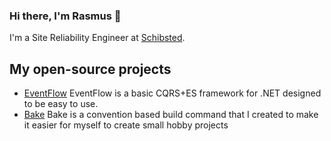 ### Hi there, I'm Rasmus 👋

I'm a Site Reliability Engineer at [Schibsted](https://schibsted.com/).

## My open-source projects

- [EventFlow](https://github.com/eventflow/EventFlow)
  EventFlow is a basic CQRS+ES framework for .NET designed to be easy to use.
- [Bake](https://github.com/rasmus/Bake)
  Bake is a convention based build command that I created to make it easier
  for myself to create small hobby projects
